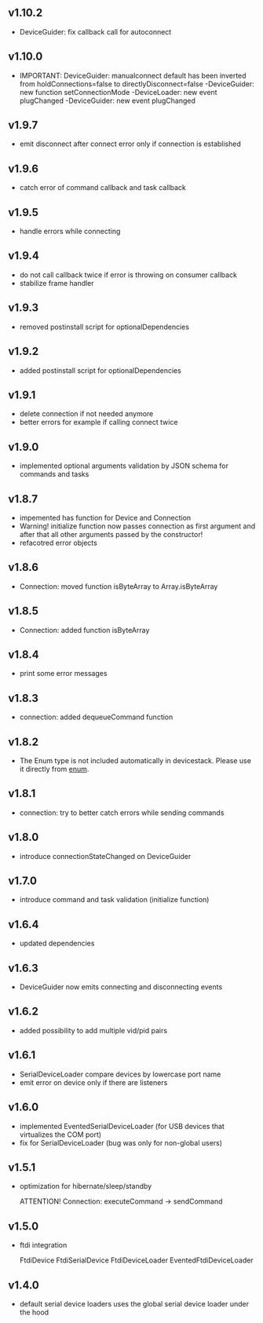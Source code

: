 ## v1.10.2
- DeviceGuider: fix callback call for autoconnect

## v1.10.0
- IMPORTANT: DeviceGuider: manualconnect default has been inverted from holdConnections=false to directlyDisconnect=false
-DeviceGuider: new function setConnectionMode
-DeviceLoader: new event plugChanged
-DeviceGuider: new event plugChanged

## v1.9.7
- emit disconnect after connect error only if connection is established

## v1.9.6
- catch error of command callback and task callback

## v1.9.5
- handle errors while connecting

## v1.9.4
- do not call callback twice if error is throwing on consumer callback
- stabilize frame handler

## v1.9.3
- removed postinstall script for optionalDependencies

## v1.9.2
- added postinstall script for optionalDependencies

## v1.9.1
- delete connection if not needed anymore
- better errors for example if calling connect twice

## v1.9.0
- implemented optional arguments validation by JSON schema for commands and tasks

## v1.8.7
- impemented has function for Device and Connection
- Warning! initialize function now passes connection as first argument and after that all other arguments passed by the constructor!
- refacotred error objects

## v1.8.6
- Connection: moved function isByteArray to Array.isByteArray

## v1.8.5
- Connection: added function isByteArray

## v1.8.4
- print some error messages

## v1.8.3
- connection: added dequeueCommand function

## v1.8.2
- The Enum type is not included automatically in devicestack. Please use it directly from [enum](https://github.com/adrai/enum).

## v1.8.1
- connection: try to better catch errors while sending commands

## v1.8.0
- introduce connectionStateChanged on DeviceGuider

## v1.7.0
- introduce command and task validation (initialize function)

## v1.6.4
- updated dependencies

## v1.6.3
- DeviceGuider now emits connecting and disconnecting events

## v1.6.2
- added possibility to add multiple vid/pid pairs

## v1.6.1
- SerialDeviceLoader compare devices by lowercase port name
- emit error on device only if there are listeners

## v1.6.0
- implemented EventedSerialDeviceLoader (for USB devices that virtualizes the COM port)
- fix for SerialDeviceLoader (bug was only for non-global users)

## v1.5.1
- optimization for hibernate/sleep/standby

  ATTENTION! Connection: executeCommand -> sendCommand

## v1.5.0
- ftdi integration

  FtdiDevice
  FtdiSerialDevice
  FtdiDeviceLoader
  EventedFtdiDeviceLoader

## v1.4.0
- default serial device loaders uses the global serial device loader under the hood